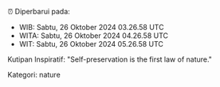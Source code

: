 ⏰ Diperbarui pada:
- WIB: Sabtu, 26 Oktober 2024 03.26.58 UTC
- WITA: Sabtu, 26 Oktober 2024 04.26.58 UTC
- WIT: Sabtu, 26 Oktober 2024 05.26.58 UTC

Kutipan Inspiratif:
"Self-preservation is the first law of nature."


Kategori: nature


